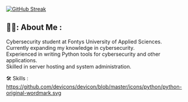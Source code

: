 [![GitHub Streak](https://streak-stats.demolab.com?user=GoofyAhhDev&theme=meta-dark&hide_border=true)](https://git.io/streak-stats)

## 👨‍💻: About Me :

Cybersecurity student at Fontys University of Applied Sciences.  
Currently expanding my knowledge in cybersecurity.  
Experienced in writing Python tools for cybersecurity and other applications.  
Skilled in server hosting and system administration.  

🛠️ Skills :
https://github.com/devicons/devicon/blob/master/icons/python/python-original-wordmark.svg
